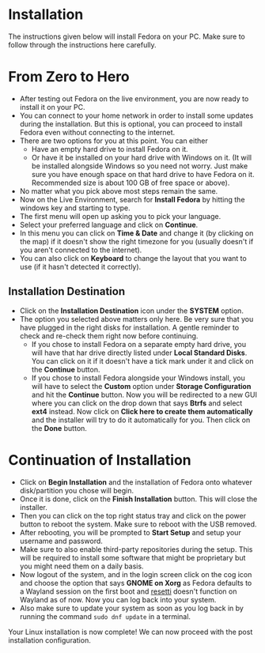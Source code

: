 # Installation

The instructions given below will install Fedora on your PC. Make sure to follow through the instructions here carefully.

# From Zero to Hero

- After testing out Fedora on the live environment, you are now ready to install it on your PC.
- You can connect to your home network in order to install some updates during the installation. But this is optional, you can proceed to install Fedora even without connecting to the internet.
- There are two options for you at this point. You can either
  - Have an empty hard drive to install Fedora on it.
  - Or have it be installed on your hard drive with Windows on it. (It will be installed alongside Windows so you need not worry. Just make sure you have enough space on that hard drive to have Fedora on it. Recommended size is about 100 GB of free space or above).
- No matter what you pick above most steps remain the same.
- Now on the Live Environment, search for **Install Fedora** by hitting the windows key and starting to type.
- The first menu will open up asking you to pick your language.
- Select your preferred language and click on **Continue**.
- In this menu you can click on **Time & Date** and change it (by clicking on the map) if it doesn't show the right timezone for you (usually doesn't if you aren't connected to the internet).
- You can also click on **Keyboard** to change the layout that you want to use (if it hasn't detected it correctly).

## Installation Destination 

- Click on the **Installation Destination** icon under the **SYSTEM** option.
- The option you selected above matters only here. Be very sure that you have plugged in the right disks for installation. A gentle reminder to check and re-check them right now before continuing.
  - If you chose to install Fedora on a separate empty hard drive, you will have that har drive directly listed under **Local Standard Disks**. You can click on it if it doesn't have a tick mark under it and click on the **Continue** button.
  - If you chose to install Fedora alongside your Windows install, you will have to select the **Custom** option under **Storage Configuration** and hit the **Continue** button. Now you will be redirected to a new GUI where you can click on the drop down that says **Btrfs** and select **ext4** instead. Now click on **Click here to create them automatically** and the installer will try to do it automatically for you. Then click on the **Done** button.

# Continuation of Installation

- Click on **Begin Installation** and the installation of Fedora onto whatever disk/partition you chose will begin.
- Once it is done, click on the **Finish Installation** button. This will close the installer.
- Then you can click on the top right status tray and click on the power button to reboot the system. Make sure to reboot with the USB removed.
- After rebooting, you will be prompted to **Start Setup** and setup your username and password.
- Make sure to also enable third-party repositories during the setup. This will be required to install some software that might be proprietary but you might need them on a daily basis.
- Now logout of the system, and in the login screen click on the cog icon and choose the option that says **GNOME on Xorg** as Fedora defaults to a Wayland session on the first boot and [resetti](https://github.com/tesselslate/resetti) doesn't function on Wayland as of now. Now you can log back into your system.
- Also make sure to update your system as soon as you log back in by running the command `sudo dnf update` in a terminal.

Your Linux installation is now complete! We can now proceed with the post installation configuration.
